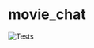 # movie_chat

![Tests](https://github.com/zeeshan-sardar/movie_chat/actions/workflows/tests.yml/badge.svg)
